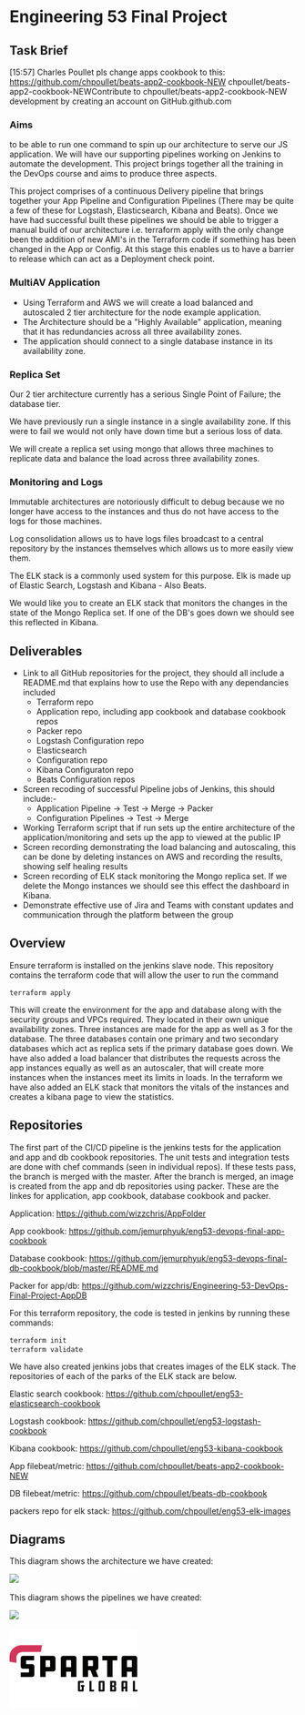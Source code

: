 # Engineering 53 Final Project

## Task Brief
[15:57] Charles Poullet
    pls change apps cookbook to this: https://github.com/chpoullet/beats-app2-cookbook-NEW
chpoullet/beats-app2-cookbook-NEWContribute to chpoullet/beats-app2-cookbook-NEW development by creating an account on GitHub.github.com
### Aims
to be able to run one command to spin up our architecture to serve our JS application. We will have our supporting pipelines working on Jenkins to automate the development. This project brings together all the training in the DevOps course and aims to produce three aspects.

This project comprises of a continuous Delivery pipeline that brings together your App Pipeline and Configuration Pipelines (There may be quite a few of these for Logstash, Elasticsearch, Kibana and Beats). Once we have had successful built these pipelines we should be able to trigger a manual build of our architecture i.e. terraform apply with the only change been the addition of new AMI's in the Terraform code if something has been changed in the App or Config. At this stage this enables us to have a barrier to release which can act as a Deployment check point.

### MultiAV Application

- Using Terraform and AWS we will create a load balanced and autoscaled 2 tier architecture for the node example application.
- The Architecture should be a "Highly Available" application, meaning that it has redundancies across all three availability zones.
- The application should connect to a single database instance in its availability zone.

### Replica Set

Our 2 tier architecture currently has a serious Single Point of Failure; the database tier.

We have previously run a single instance in a single availability zone. If this were to fail we would not only have down time but a serious loss of data.

We will create a replica set using mongo that allows three machines to replicate data and balance the load across three availability zones.

### Monitoring and Logs

Immutable architectures are notoriously difficult to debug because we no longer have access to the instances and thus do not have access to the logs for those machines.

Log consolidation allows us to have logs files broadcast to a central repository by the instances themselves which allows us to more easily view them.

The ELK stack is a commonly used system for this purpose. Elk is made up of Elastic Search, Logstash and Kibana - Also Beats.

We would like you to create an ELK stack that monitors the changes in the state of the Mongo Replica set. If one of the DB's goes down we should see this reflected in Kibana.

## Deliverables
- Link to all GitHub repositories for the project, they should all include a README.md that explains how to use the Repo with any dependancies included
	- Terraform repo
	- Application repo, including app cookbook and database cookbook repos
	- Packer repo
	- Logstash Configuration repo
	- Elasticsearch
	- Configuration repo
	- Kibana Configuraton repo
	- Beats Configuration repos
- Screen recoding of successful Pipeline jobs of Jenkins, this should include:-
	- Application Pipeline -> Test -> Merge -> Packer
	- Configuration Pipelines -> Test -> Merge
- Working Terraform script that if run sets up the entire architecture of the application/monitoring and sets up the app to viewed at the public IP
- Screen recording demonstrating the load balancing and autoscaling, this can be done by deleting instances on AWS and recording the results, showing self healing results
- Screen recording of ELK stack monitoring the Mongo replica set. If we delete the Mongo instances we should see this effect the dashboard in Kibana.
- Demonstrate effective use of Jira and Teams with constant updates and communication through the platform between the group

## Overview
Ensure terraform is installed on the jenkins slave node.
This repository contains the terraform code that will allow the user to run the command

````
terraform apply
````

This will create the environment for the app and database along with the security groups and VPCs required. They located in their own unique availability zones.
Three instances are made for the app as well as 3 for the database. The three databases contain one primary and two secondary databases which act as replica sets if the primary database goes down.
We have also added a load balancer that distributes the requests across the app instances equally as well as an autoscaler, that will create more instances when the instances meet its limits in loads.
In the terraform we have also added an ELK stack that monitors the vitals of the instances and creates a kibana page to view the statistics.

## Repositories

The first part of the CI/CD pipeline is the jenkins tests for the application and app and db cookbook repositories.
The unit tests and integration tests are done with chef commands (seen in individual repos).
If these tests pass, the branch is merged with the master.
After the branch is merged, an image is created from the app and db repositories using packer.
These are the linkes for application, app cookbook, database cookbook and packer.

Application:	   https://github.com/wizzchris/AppFolder

App cookbook:	   https://github.com/jemurphyuk/eng53-devops-final-app-cookbook

Database cookbook: https://github.com/jemurphyuk/eng53-devops-final-db-cookbook/blob/master/README.md

Packer for app/db: https://github.com/wizzchris/Engineering-53-DevOps-Final-Project-AppDB


For this terraform repository, the code is tested in jenkins by running these commands:
````
terraform init
terraform validate
````
We have also created jenkins jobs that creates images of the ELK stack. The repositories of each of the parks of the ELK stack are below.

Elastic search cookbook:	https://github.com/chpoullet/eng53-elasticsearch-cookbook

Logstash cookbook:		https://github.com/chpoullet/eng53-logstash-cookbook

Kibana cookbook:		https://github.com/chpoullet/eng53-kibana-cookbook

App filebeat/metric:		https://github.com/chpoullet/beats-app2-cookbook-NEW

DB filebeat/metric:		https://github.com/chpoullet/beats-db-cookbook

packers repo for elk stack: 	https://github.com/chpoullet/eng53-elk-images

## Diagrams

This diagram shows the architecture we have created:

![](images/eng53-architecture.png)

This diagram shows the pipelines we have created:

![](images/eng53-pipeline.png)

![](images/sparta-global.png)
